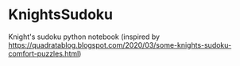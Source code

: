 # KnightsSudoku
Knight's sudoku python notebook (inspired by https://quadratablog.blogspot.com/2020/03/some-knights-sudoku-comfort-puzzles.html)
